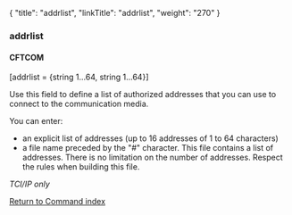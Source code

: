 {
    "title": "addrlist",
    "linkTitle": "addrlist",
    "weight": "270"
}<span id="addrlist"></span>

### addrlist

#### CFTCOM

\[addrlist = {string 1...64, string 1...64}\]

Use this field to define a list of authorized addresses that you can
use to connect to the communication media.

You can enter:

- an explicit
    list of addresses (up to 16 addresses of 1 to 64 characters)
- a file name preceded
    by the "#" character. This file contains a list of addresses.
    There is no limitation on the number of addresses. Respect the rules
    when building this file.

*TCI/IP only*

[Return to Command index](../../)
